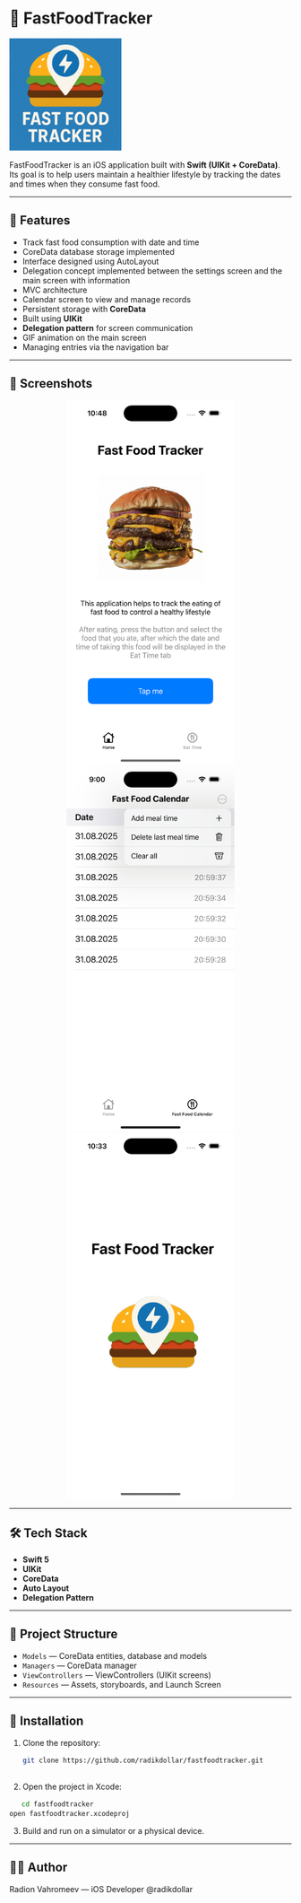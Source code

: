 # 🍔 FastFoodTracker

<p align="left">
  <img src="logo.png" width="200">
</p>

FastFoodTracker is an iOS application built with **Swift (UIKit + CoreData)**.  
Its goal is to help users maintain a healthier lifestyle by tracking the dates and times when they consume fast food.  


---

## 🚀 Features
- Track fast food consumption with date and time
- CoreData database storage implemented
- Interface designed using AutoLayout
- Delegation concept implemented between the settings screen and the main screen with information
- MVC architecture
- Calendar screen to view and manage records  
- Persistent storage with **CoreData**  
- Built using **UIKit**  
- **Delegation pattern** for screen communication
- GIF animation on the main screen
- Managing entries via the navigation bar

---

## 📱 Screenshots
 <p align="center">
  <img src="main.png" width="300">
    
  <img src="tracker.png" width="300">
  
  <img src="load.png" width="300">
</p>

---

## 🛠️ Tech Stack
- **Swift 5**  
- **UIKit**  
- **CoreData**  
- **Auto Layout**  
- **Delegation Pattern**  

---

## 📂 Project Structure
- `Models` — CoreData entities, database and models
- `Managers` — CoreData manager  
- `ViewControllers` — ViewControllers (UIKit screens)  
- `Resources` — Assets, storyboards, and Launch Screen 

---

## 🔧 Installation
1. Clone the repository:
   ```bash
   git clone https://github.com/radikdollar/fastfoodtracker.git
  
2.	Open the project in Xcode:
   ```bash
      cd fastfoodtracker
   open fastfoodtracker.xcodeproj
   ```
3.	Build and run on a simulator or a physical device.

---

## 👨‍💻 Author

Radion Vahromeev — iOS Developer
@radikdollar
